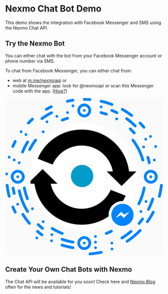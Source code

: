 # Nexmo Chat Bot Demo

This demo shows the integration with Facebook Messenger and SMS using the Nexmo Chat API.

## Try the Nexmo Bot

You can either chat with the bot from your Facebook Messenger account or phone number via SMS.

To chat from Facebook Messenger, you can either chat from:
- web at [m.me/nexmoapi](https://m.me/nexmoapi) or
- mobile Messenger app: look for @nexmoapi or scan this Messenger code with the app. ([How?](https://www.facebook.com/help/messenger-app/441652809360083))

![Facebook scan code](https://github.com/nexmo-community/nexmo-chat-bot/blob/master/public/images/messenger-code.jpg)

## Create Your Own Chat Bots with Nexmo

The Chat API will be available for you soon! Check here and [Nexmo Blog](https://nexmo.com/blog) often for the news and tutorials!
